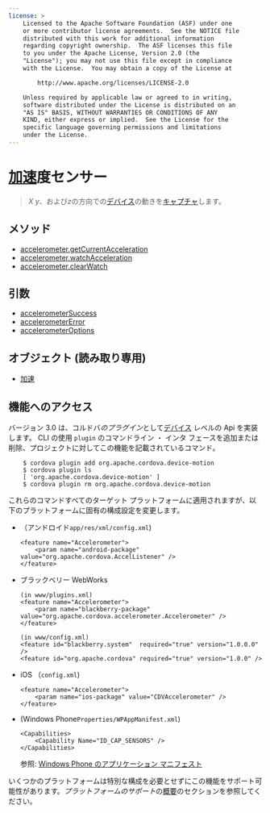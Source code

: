 ```yaml
---
license: >
    Licensed to the Apache Software Foundation (ASF) under one
    or more contributor license agreements.  See the NOTICE file
    distributed with this work for additional information
    regarding copyright ownership.  The ASF licenses this file
    to you under the Apache License, Version 2.0 (the
    "License"); you may not use this file except in compliance
    with the License.  You may obtain a copy of the License at

        http://www.apache.org/licenses/LICENSE-2.0

    Unless required by applicable law or agreed to in writing,
    software distributed under the License is distributed on an
    "AS IS" BASIS, WITHOUT WARRANTIES OR CONDITIONS OF ANY
    KIND, either express or implied.  See the License for the
    specific language governing permissions and limitations
    under the License.
---
```


# <a href="acceleration/acceleration.html">加速</a>度センサー

> *X* *y*、および*z*の方向での<a href="../device/device.html">デバイス</a>の動きを<a href="../media/capture/capture.html">キャプチャ</a>します。

## メソッド

*   <a href="accelerometer.getCurrentAcceleration.html">accelerometer.getCurrentAcceleration</a>
*   <a href="accelerometer.watchAcceleration.html">accelerometer.watchAcceleration</a>
*   <a href="accelerometer.clearWatch.html">accelerometer.clearWatch</a>

## 引数

*   <a href="parameters/accelerometerSuccess.html">accelerometerSuccess</a>
*   <a href="parameters/accelerometerError.html">accelerometerError</a>
*   <a href="parameters/accelerometerOptions.html">accelerometerOptions</a>

## オブジェクト (読み取り専用)

*   <a href="acceleration/acceleration.html">加速</a>

## 機能へのアクセス

バージョン 3.0 は、コルドバ*のプラグイン*として<a href="../device/device.html">デバイス</a> レベルの Api を実装します。 CLI の使用 `plugin` のコマンドライン ・ インタ フェースを追加または削除、プロジェクトに対してこの機能を記載されているコマンド。

        $ cordova plugin add org.apache.cordova.device-motion
        $ cordova plugin ls
        [ 'org.apache.cordova.device-motion' ]
        $ cordova plugin rm org.apache.cordova.device-motion
    

これらのコマンドすべてのターゲット プラットフォームに適用されますが、以下のプラットフォームに固有の構成設定を変更します。

*   （アンドロイド`app/res/xml/config.xml`)
    
        <feature name="Accelerometer">
            <param name="android-package" value="org.apache.cordova.AccelListener" />
        </feature>
        

*   ブラックベリー WebWorks
    
        (in www/plugins.xml)
        <feature name="Accelerometer">
            <param name="blackberry-package" value="org.apache.cordova.accelerometer.Accelerometer" />
        </feature>
        
        (in www/config.xml)
        <feature id="blackberry.system"  required="true" version="1.0.0.0" />
        <feature id="org.apache.cordova" required="true" version="1.0.0" />
        

*   iOS （`config.xml`)
    
        <feature name="Accelerometer">
            <param name="ios-package" value="CDVAccelerometer" />
        </feature>
        

*   (Windows Phone`Properties/WPAppManifest.xml`)
    
        <Capabilities>
            <Capability Name="ID_CAP_SENSORS" />
        </Capabilities>
        
    
    参照: [Windows Phone のアプリケーション マニフェスト][1]

 [1]: http://msdn.microsoft.com/en-us/library/ff769509%28v=vs.92%29.aspx

いくつかのプラットフォームは特別な構成を必要とせずにこの機能をサポート可能性があります。*プラットフォームのサポート*の<a href="../../guide/overview/index.html">概要</a>のセクションを参照してください。